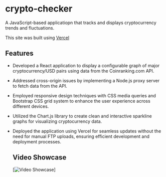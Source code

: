 # crypto-checker

A JavaScript-based applicatiopn that tracks and displays cryptocurrency trends and fluctuations.

This site was built using [Vercel](https://cryptochecker-one.vercel.app/)

## Features

- Developed a React application to display a configurable graph of major cryptocurrency/USD pairs using data from the Coinranking.com API.
- Addressed cross-origin issues by implementing a Node.js proxy server to fetch data from the API.
- Employed responsive design techniques with CSS media queries and Bootstrap CSS grid system to enhance the user experience across different devices.
- Utilized the Chart.js library to create clean and interactive sparkline graphs for visualizing cryptocurrency data.
- Deployed the application using Vercel for seamless updates without the need for manual FTP uploads, ensuring efficient development and deployment processes.

  ## Video Showcase
  [![Video Showcase](https://img.youtube.com/vi/6zRX6yXJEts/0.jpg)]
